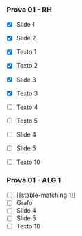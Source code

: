 
### Prova 01 - RH
- [x] Slide 1
- [x] Slide 2
- [x] Texto 1
- [x] Texto 2
- [x] Slide 3
- [x] Texto 3
- [ ] Texto 4
- [ ] Texto 5
- [ ] Slide 4
- [ ] Slide 5
- [ ] Texto 10


### Prova 01 - ALG 1
- [ ] [[stable-matching 1]]
- [ ] Grafo
- [ ] Slide 4
- [ ] Slide 5
- [ ] Texto 10